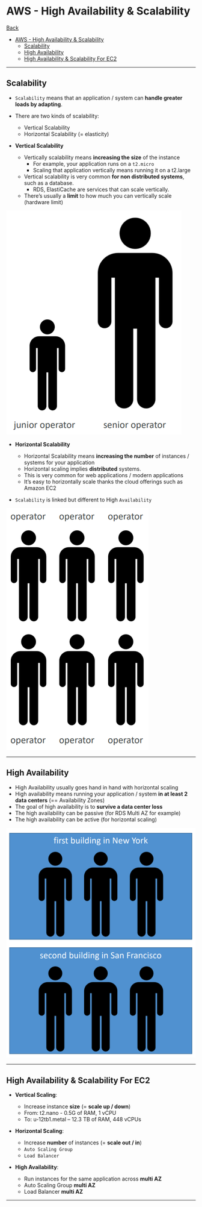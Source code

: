 # AWS - High Availability & Scalability

[Back](../../index.md)

- [AWS - High Availability \& Scalability](#aws---high-availability--scalability)
  - [Scalability](#scalability)
  - [High Availability](#high-availability)
  - [High Availability \& Scalability For EC2](#high-availability--scalability-for-ec2)

---

## Scalability

- `Scalability` means that an application / system can **handle greater loads by adapting**.

- There are two kinds of scalability:

  - Vertical Scalability
  - Horizontal Scalability (= elasticity)

- **Vertical Scalability**

  - Vertically scalability means **increasing the size** of the instance
    - For example, your application runs on a `t2.micro`
    - Scaling that application vertically means running it on a t2.large
  - Vertical scalability is very common **for non distributed systems**, such as a database.
    - RDS, ElastiCache are services that can scale vertically.
  - There’s usually a **limit** to how much you can vertically scale (hardware limit)

![Vertical Scalability](./pic/scalability_vertical_diagram.png)

- **Horizontal Scalability**

  - Horizontal Scalability means **increasing the number** of instances / systems for your application
  - Horizontal scaling implies **distributed** systems.
  - This is very common for web applications / modern applications
  - It’s easy to horizontally scale thanks the cloud offerings such as Amazon EC2

- `Scalability` is linked but different to High `Availability`

![Horizontal Scalability](./pic/scalability_horizontal_diagram.png)

---

## High Availability

- High Availability usually goes hand in hand with horizontal scaling
- High availability means running your application / system **in at least 2 data centers** (== Availability Zones)
- The goal of high availability is to **survive a data center loss**
- The high availability can be passive (for RDS Multi AZ for example)
- The high availability can be active (for horizontal scaling)

![Availability](./pic/availability_diagram.png)

---

## High Availability & Scalability For EC2

- **Vertical Scaling**:

  - Increase instance **size** (= **scale up / down**)
  - From: t2.nano - 0.5G of RAM, 1 vCPU
  - To: u-12tb1.metal – 12.3 TB of RAM, 448 vCPUs

- **Horizontal Scaling**:

  - Increase **number** of instances (= **scale out / in**)
  - `Auto Scaling Group`
  - `Load Balancer`

- **High Availability**:
  - Run instances for the same application across **multi AZ**
  - Auto Scaling Group **multi AZ**
  - Load Balancer **multi AZ**

---
